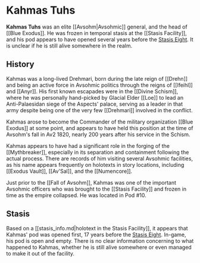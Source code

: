 # Kahmas Tuhs

**Kahmas Tuhs** was an elite [[Avsohm|Avsohmic]] general, and the head of [[Blue Exodus]]. He was frozen in temporal stasis at the [[Stasis Facility]], and his pod appears to have opened several years before the [Stasis Eight](/Lore/Historical_Figures/Avsohm/Stasis_Eight/). It is unclear if he is still alive somewhere in the realm.

## History

Kahmas was a long-lived Drehmari, born during the late reign of [[Drehn]] and being an active force in Avsohmic politics through the reigns of [[Ifeihl]] and [[Anyr]]. His first known escapades were in the [[Divine Schism]], where he was personally hand-picked by Glacial Elder [[Loe]] to lead an Anti-Palaesidan siege of the Aspects' palace, serving as a leader in that army despite being one of the very few [[Drehmari]] involved in the conflict.

Kahmas arose to become the Commander of the military organization [[Blue Exodus]] at some point, and appears to have held this position at the time of Avsohm's fall in Av2 1820, nearly 200 years after his service in the Schism. 

Kahmas appears to have had a significant role in the forging of the [[Mythbreaker]], especially in its separation and containment following the actual process. There are records of him visiting several Avsohmic facilities, as his name appears frequently on holotexts in story locations, including [[Exodus Vault]], [[Av'Sal]], and the [[Numencore]].

Just prior to the [[Fall of Avsohm]], Kahmas was one of the important Avsohmic officers who was brought to the [[Stasis Facility]] and frozen in time as the empire collapsed. He was located in Pod #10.

## Stasis

Based on a [[stasis_info.md|holotext in the Stasis Facility]], it appears that Kahmas' pod was opened first, 17 years before the [Stasis Eight](/Lore/Historical_Figures/Stasis_Eight/). In-game, his pod is open and empty. There is no clear information concerning to what happened to Kahmas, whether he is still alive somewhere or even managed to make it out of the facility.
